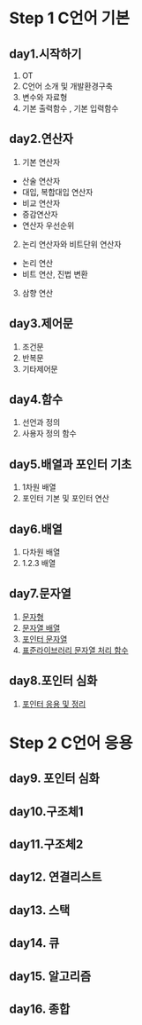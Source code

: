 
# Step 1 C언어 기본

## day1.시작하기
1. OT
2. C언어 소개 및 개발환경구축
3. 변수와 자료형
4. 기본 출력함수 , 기본 입력함수 

## day2.연산자
1. 기본 연산자
* 산술 연산자
* 대입, 복합대입 연산자 
* 비교 연산자
* 증감연산자
* 연산자 우선순위

2. 논리 연산자와  비트단위 연산자
* 논리 연산
* 비트 연산, 진법 변환

3. 삼향 연산

## day3.제어문 
1. 조건문 
2. 반복문 
3. 기타제어문

## day4.함수 
1. 선언과 정의 
2. 사용자 정의 함수 

## day5.배열과 포인터 기초 
1. 1차원 배열
2. 포인터 기본 및 포인터 연산 

## day6.배열 
1. 다차원 배열 
2. 1.2.3 배열 

## day7.문자열 

1. [문자형](https://github.com/devcation-learn/c/tree/main/Day7)
2. [문자열 배열](https://github.com/devcation-learn/c/tree/main/Day7)
3. [포인터 문자열](https://github.com/devcation-learn/c/tree/main/Day7)
4. [표준라이브러리 문자열 처리 함수](https://github.com/devcation-learn/c/tree/main/Day7)

## day8.포인터 심화
1. [포인터 응용 및 정리](https://github.com/devcation-learn/c/tree/main/Day8)  


# Step 2 C언어 응용

## day9. 포인터 심화 

## day10.구조체1 

## day11.구조체2

## day12. 연결리스트 

## day13. 스택 

## day14. 큐

## day15. 알고리즘 

## day16. 종합 
